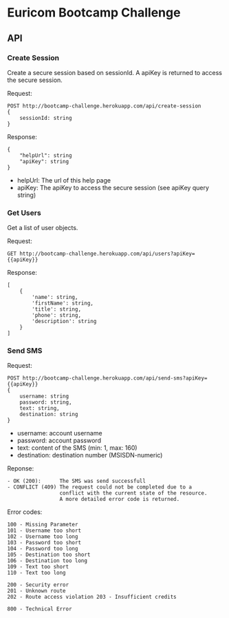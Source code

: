 # Euricom Bootcamp Challenge

## API

### Create Session

Create a secure session based on sessionId. A apiKey is returned to access the secure session.

Request:

	POST http://bootcamp-challenge.herokuapp.com/api/create-session
	{
		sessionId: string
	}

Response:

	{
	    "helpUrl": string
	    "apiKey": string
	}

* helpUrl: The url of this help page
* apiKey: The apiKey to access the secure session (see apiKey query string)

### Get Users

Get a list of user objects.

Request:

	GET http://bootcamp-challenge.herokuapp.com/api/users?apiKey={{apiKey}}

Response:

	[
		{
			'name': string,
			'firstName': string,
			'title': string,
			'phone': string,
			'description': string
		}
	]

### Send SMS

Request:

	POST http://bootcamp-challenge.herokuapp.com/api/send-sms?apiKey={{apiKey}}
	{
		username: string
    	password: string,
    	text: string,
    	destination: string
	}

* username: account username
* password: account password
* text: content of the SMS (min: 1, max: 160)
* destination: destination number (MSISDN-numeric)

Reponse:

	- OK (200):      The SMS was send successfull
	- CONFLICT (409) The request could not be completed due to a
					 conflict with the current state of the resource.
					 A more detailed error code is returned.

Error codes:

	100 - Missing Parameter
	101 - Username too short
	102 - Username too long
	103 - Password too short
	104 - Password too long
	105 - Destination too short
	106 - Destination too long
	109 - Text too short
	110 - Text too long

	200 - Security error
	201 - Unknown route
	202 - Route access violation 203 - Insufficient credits

	800 - Technical Error
